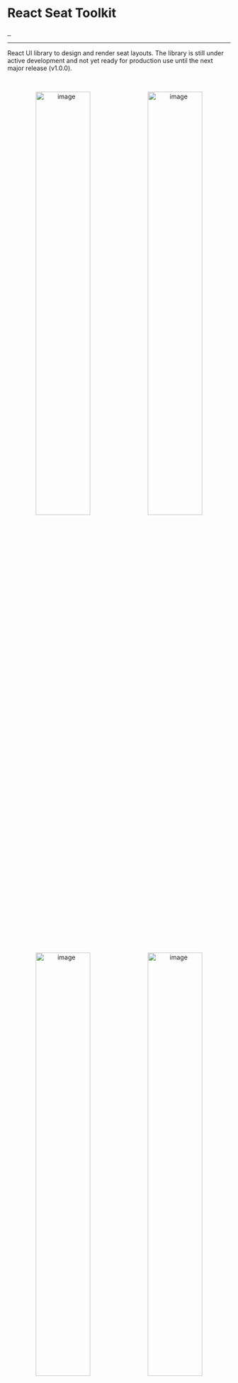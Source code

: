 # React Seat Toolkit


<a aria-label="License" href="https://github.com/mezh-hq/react-seat-toolkit/blob/main/LICENSE">
  <img alt="" src="https://img.shields.io/badge/License-MIT-yellow.svg">
</a>
<a aria-label="CI Release" href="https://github.com/mezh-hq/react-seat-toolkit/actions/workflows/release.yml">
  <img alt="" src="https://github.com/mezh-hq/react-seat-toolkit/actions/workflows/release.yml/badge.svg">
</a>
<a aria-label="CI Release" href="https://github.com/mezh-hq/react-seat-toolkit/actions/workflows/prerelease.yml">
  <img alt="" src="https://github.com/mezh-hq/react-seat-toolkit/actions/workflows/prerelease.yml/badge.svg">
</a>
 
<br/>

---

React UI library to design and render seat layouts. The library is still under active development and not yet ready for production use until the next major release (v1.0.0).

<br/>

<p align="center">
  <img width="49.5%" alt="image" src="https://github.com/mezh-hq/react-seat-toolkit/assets/73662613/18a321a0-4ced-49c8-91eb-44605ea2ab9c">
  <img width="49.5%" alt="image" src="https://github.com/mezh-hq/react-seat-toolkit/assets/73662613/e43be42f-40b0-4aaf-8d3a-a538abc8b2c1">
</p>
<p align="center">
  <img width="49.5%" alt="image" src="https://github.com/mezh-hq/react-seat-toolkit/assets/73662613/3478a449-165b-4b23-97d0-1c5a33b81e98">
  <img width="49.5%" alt="image" src="https://github.com/mezh-hq/react-seat-toolkit/assets/73662613/0e023ffd-b4a2-4724-81f3-3ba74114b9a5">
</p>


## Features

- **JSON based**: Define your seat layout using JSON data and retrieve it back as JSON after customization ✓

- **Customizable**: Customize the layout as per your requirements

    - **Seats**
      - Add new seats ✓
      - Remove existing seats ✓
      - Change seat colors ✓
      - Change seat labels ✓
      - Change seat status ✓
      - Group seats together into categories ✓
      - Categorier (Manage seat categories) ✓

    - **Pen**
      - Draw on the layout using a pen tool to create custom shapes ✓

    - **Text**
      - Add text to the layout ✓
      - Change text color ✓
      - Change text size ✓
      - Change text font weight ✓

    - **Shapes**
      - Add shapes to the layout ✓
      - Change shape color ✓
      - Change shape size ✓
      - Change shape border color ✓

    - **Sections**
      - Section manager 🛠️
      - Free seating sections 🛠️

    - **Miscallaneous**
      - Add, move around and scale background images ✓
      - Add and move around booths ✓
      - Multiple element selection and deselection ✓
      - Bring elements to front or back ✓

- **Responsive**: The layout is responsive and can be viewed on any device 🛠️

- **Preview**: Preview the layout in a separate window 🛠️

- **Designer mode and User mode**: Switch between designer and user mode to enable or disable customization 🛠️

- **Custom styles**: Override the default styles to match your application's theme 🛠️

## Installation

Run `bun i @mezh-hq/react-seat-toolkit` to incorporate into your project <br/>

## Usage

### User mode

```jsx
import React from 'react';
import SeatToolkit from '@mezh-hq/react-seat-toolkit';

const App = () => {
  const data = {
    seats: [
      {
        id: '1',
        x: 100,
        y: 100,
        label: 'A1',
        color: 'blue',
      },
    ],
  };
  return (
    <SeatToolkit
      mode="user"
      data={data}
      events={{
        onSeatClick: (seat) => {
          console.log(seat);
        },
        onSectionClick: (section) => {
          console.log(section);
        },
      }}
    />
  );
};

export default App;
```

### Designer mode

```jsx
import React from 'react';
import SeatToolkit from '@mezh-hq/react-seat-toolkit';

const App = () => {
  return (
    <SeatToolkit
      mode="designer"
      events={{
        onExport: (data) => {
          console.log(data);
        },
      }}
    />
  );
};

export default App;
```

## Contributing

Please read [CONTRIBUTING.md](https://github.com/mezh-hq/react-seat-toolkit/blob/main/CONTRIBUTING.md) for details on setting up your development environment and the process of submitting pull requests to us.
